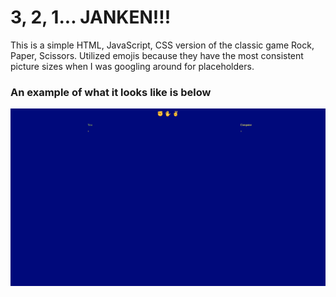 # 3, 2, 1... JANKEN!!!

This is a simple HTML, JavaScript, CSS version of the classic game Rock, Paper, Scissors.  Utilized emojis because they have the most consistent picture sizes when I was googling around for placeholders. 

### An example of what it looks like is below

![example](website.png)